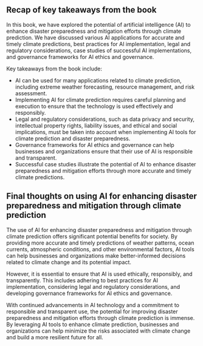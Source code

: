 
Recap of key takeaways from the book
------------------------------------

In this book, we have explored the potential of artificial intelligence (AI) to enhance disaster preparedness and mitigation efforts through climate prediction. We have discussed various AI applications for accurate and timely climate predictions, best practices for AI implementation, legal and regulatory considerations, case studies of successful AI implementations, and governance frameworks for AI ethics and governance.

Key takeaways from the book include:

* AI can be used for many applications related to climate prediction, including extreme weather forecasting, resource management, and risk assessment.
* Implementing AI for climate prediction requires careful planning and execution to ensure that the technology is used effectively and responsibly.
* Legal and regulatory considerations, such as data privacy and security, intellectual property rights, liability issues, and ethical and social implications, must be taken into account when implementing AI tools for climate prediction and disaster preparedness.
* Governance frameworks for AI ethics and governance can help businesses and organizations ensure that their use of AI is responsible and transparent.
* Successful case studies illustrate the potential of AI to enhance disaster preparedness and mitigation efforts through more accurate and timely climate predictions.

Final thoughts on using AI for enhancing disaster preparedness and mitigation through climate prediction
--------------------------------------------------------------------------------------------------------

The use of AI for enhancing disaster preparedness and mitigation through climate prediction offers significant potential benefits for society. By providing more accurate and timely predictions of weather patterns, ocean currents, atmospheric conditions, and other environmental factors, AI tools can help businesses and organizations make better-informed decisions related to climate change and its potential impact.

However, it is essential to ensure that AI is used ethically, responsibly, and transparently. This includes adhering to best practices for AI implementation, considering legal and regulatory considerations, and developing governance frameworks for AI ethics and governance.

With continued advancements in AI technology and a commitment to responsible and transparent use, the potential for improving disaster preparedness and mitigation efforts through climate prediction is immense. By leveraging AI tools to enhance climate prediction, businesses and organizations can help minimize the risks associated with climate change and build a more resilient future for all.